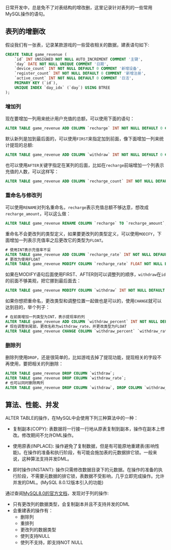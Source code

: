 日常开发中，总是免不了对表结构的增改删，这里记录针对表列的一些常用MySQL操作的语句。

## 表列的增删改

假设我们有一张表，记录某款游戏的一些营收相关的数据，建表语句如下:
```sql
CREATE TABLE game_revenue (
    `id` INT UNSIGNED NOT NULL AUTO_INCREMENT COMMENT '主键',
    `day` DATE NOT NULL UNIQUE COMMENT '日期',
    `device_count` INT NOT NULL DEFAULT 0 COMMENT '新增设备',
    `register_count` INT NOT NULL DEFAULT 0 COMMENT '新增注册',
    `active_count` INT NOT NULL DEFAULT 0 COMMENT '日活',
    PRIMARY KEY (`id`),
    UNIQUE INDEX `day_idx` (`day`) USING BTREE
);
```

### 增加列

现在要增加一列用来统计用户充值的总额，可以使用下面的语句：
```sql
ALTER TABLE game_revenue ADD COLUMN `recharge` INT NOT NULL DEFAULT 0 COMMENT '充值总额';
```
默认新列是加到最后面的，可以使用`FIRST`来指定加到前面，像下面增加一列来统计提现的总额:
```sql
ALTER TABLE game_revenue ADD COLUMN `withdraw` INT NOT NULL DEFAULT 0 COMMENT '提现总额' FIRST;
```
也可以使用`AFTER`关键字指定在某列的后面，比如在`recharge`前端增加一个列表示充值的人数，可以这样写：
```sql
ALTER TABLE game_revenue ADD COLUMN `recharge_count` INT NOT NULL DEFAULT 0 COMMENT '充值人数' AFTER `active_count`;
```

### 重命名与修改列

可以使用`RENAME`对列名重命名，`recharge`表示充值总额不够达意，想改成`recharge_amount`，可以这么做：
```sql
ALTER TABLE game_revenue RENAME COLUMN `recharge` TO `recharge_amount`;
```
重命名不会更改列的类型定义，如果要更改列的类型定义，可以使用`MODIFY`，下面增加一列表示充值率之后更改它的类型为`FLOAT`。
```sql
# 使用INT表示充值率不妥
ALTER TABLE game_revenue ADD COLUMN `recharge_rate` INT NOT NULL DEFAULT 0 COMMENT '充值率';
# 更改为使用FLOAT
ALTER TABLE game_revenue MODIFY COLUMN `recharge_rate` FLOAT NOT NULL DEFAULT 0 COMMENT '充值率';
```
如果在MODIFY语句后面使用FIRST、AFTER则可以调整列的顺序，`withdraw`在`id`的前面不够美观，把它挪到最后面去：
```sql
ALTER TABLE game_revenue MODIFY COLUMN `withdraw` INT NOT NULL DEFAULT 0 COMMENT '提现总额' AFTER `recharge_rate`;
```
如果你想把重命名，更改类型和调整位置一起做也是可以的，使用`CHANGE`就可以达到目的，举个列子：
```sql
# 在前面增加一列类型为INT，表示提现率的列
ALTER TABLE game_revenue ADD COLUMN `withdraw_percent` INT NOT NULL DEFAULT 0 COMMENT '提现率' FIRST;
# 现在调整到尾部，更改名称为withdraw_rate，并更改类型为FLOAT
ALTER TABLE game_revenue CHANGE COLUMN `withdraw_percent` `withdraw_rate` FLOAT NOT NULL DEFAULT 0 COMMENT '充值率' AFTER `withdraw`;
```

### 删除列

删除列使用`DROP`，还是很简单的，比如游戏去掉了提现功能，提现相关的字段不再使用，要把相关的列删除：
```sql
ALTER TABLE game_revenue DROP COLUMN `withdraw`;
ALTER TABLE game_revenue DROP COLUMN `withdraw_rate`;
# 也可以同时删除两列
ALTER TABLE game_revenue DROP COLUMN `withdraw`, DROP COLUMN `withdraw_rate`;
```

## 算法、性能、并发

ALTER TABLE的操作，在MySQL中会使用下列三种算法中的一种：

- 复制副本(COPY): 表数据将一行接一行地从原表复制到副本，操作在副本上修改。修改期间不允许DML操作。

- 使用原表(INPLACE): 操作避免了复制数据，但是有可能原地重建表(影响性能)。在操作的准备和执行阶段，有可能会施加表的元数据排它锁。一般来说，这种算法支持并发DML。

- 即时操作(INSTANT): 操作只需修改数据目录下的元数据。在操作的准备的执行阶段，不需要元数据的排它锁，表数据不受影响，几乎立即完成操作。允许并发的DML。(MySQL 8.0.12版本引入的功能)

通过查阅[MySQL8.0的官方文档](https://dev.mysql.com/doc/refman/8.0/en/innodb-online-ddl-operations.html#online-ddl-column-operations)，发现对于列的操作:
- 只有更改列的数据类型，会复制副本并且不支持并发的DML
- 会重建表的操作有：
    - 删除列
    - 重排列
    - 更改列的数据类型
    - 使列支持NULL
    - 使列不支持，即支持NOT NULL
